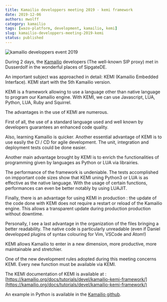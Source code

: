 ```yaml
---
title: Kamailio developpers meeting 2019 - kemi framework
date: 2019-12-06
authors: mwolff
category: kamailio
tags: [wazo-platform, development, kamailio, kemi]
slug: kamailio-developpers-meeting-2019-kemi
status: published
---
```


![kamailio developpers event 2019](../static/images/blog/kamailio-dev-meeting-2019/kamailio_dev_event_2019.jpeg)

During 2 days, the [Kamailio](https://www.kamailio.org) developers (The well-known SIP proxy) met in Dusserdolf in the wonderful places of SipgateDE.

An important subject was approached in detail: KEMI (Kamailio Embedded Interface). KEMI start with the 5th Kamailio version.

KEMI is a framework allowing to use a language other than native language to program our Kamailio engine. With KEMI, we can use Javascript, LUA, Python, LUA, Ruby and Squirrel.

<!-- truncate -->

The advantages in the use of KEMI are numerous.

First of all, the use of a standard language used and well known by developers guarantees an enhanced code quality.

Also, learning Kamailio is quicker. Another essential advantage of KEMI is to use easily the CI / CD for agile development.
The unit, integration and deployment tests could be done easier.

Another main advantage brought by KEMI is to enrich the functionalities of programming given by languages as Python or LUA via librairies.

The performance of the framework is undeniable. The tests accomplished on impportant code sizes show that KEMI uning Python3 or LUA is as effective as the native language. With the usage of certain functions, performances can even be better notably by using LUAJIT.

Finally, there is an advantage for using KEMI in production : the update of the code done with KEMI does not require a restart or reload of the Kamailio engine. This allows a transparent update during production production without downtime.

Personally, I see a last advantage in the organization of the files bringing a better readability. The native code is particularly unreadable (even if Daniel developped plugins of syntax colouring for Vim, VSCode and Atom!)

KEMI allows Kamailio to enter in a new dimension, more productive, more maintainable and stretchier.

One of the new development rules adopted during this meeting concerns KEMI. Every new function must be available via KEMI.

The KEMI documentation of KEMI is available at : [https://kamailio.org/docs/tutorials/devel/kamailio-kemi-framework/](https://kamailio.org/docs/tutorials/devel/kamailio-kemi-framework/)

An example in Python is available in the [Kamailio github](https://github.com/kamailio/kamailio/blob/master/misc/examples/kemi/kamailio-basic-kemi-python.py).
